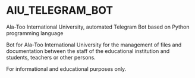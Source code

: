 # AIU_TELEGRAM_BOT

Ala-Too International University, automated Telegram Bot based on Python programming language

Bot for Ala-Too International University for the management of files and documentation between the staff of the educational institution and students, teachers or other persons.

For informational and educational purposes only.
